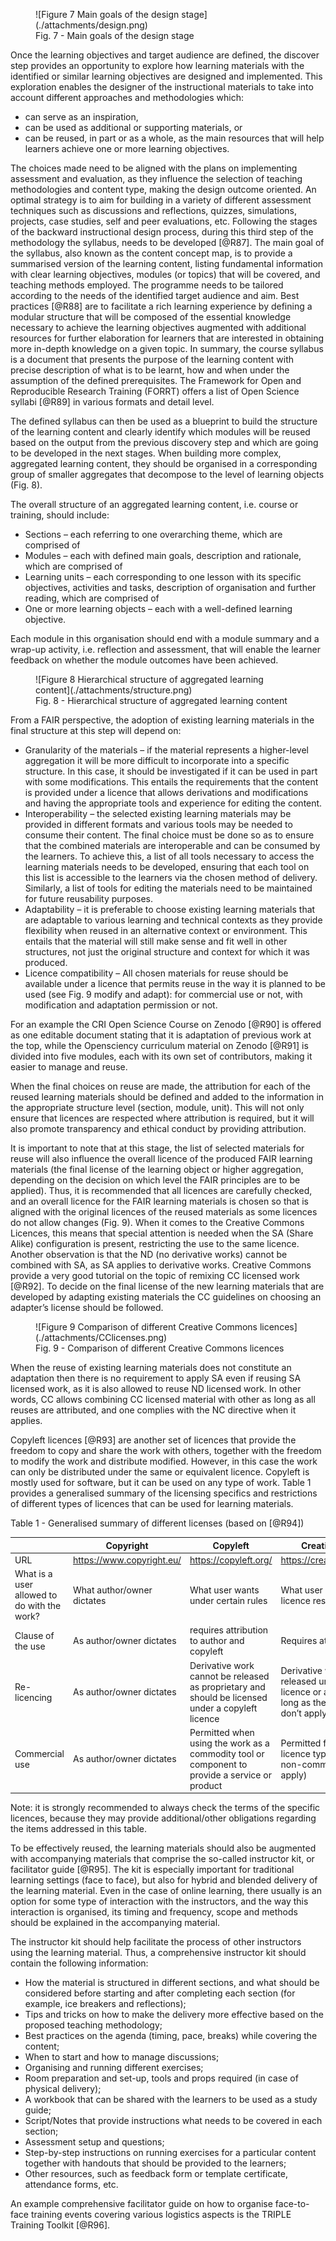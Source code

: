 
<figure markdown>
  ![Figure 7 Main goals of the design stage](./attachments/design.png)
  <figcaption>Fig. 7 - Main goals of the design stage</figcaption>
</figure>


Once the learning objectives and target audience are defined, the discover step provides an opportunity to explore how learning materials with the identified or similar learning objectives are designed and implemented. This exploration enables the designer of the instructional materials to take into account different approaches and methodologies which:

- can serve as an inspiration, 
- can be used as additional or supporting materials, or 
- can be reused, in part or as a whole, as the main resources that will help learners achieve one or more learning objectives. 

The choices made need to be aligned with the plans on implementing assessment and evaluation, as they influence the selection of teaching methodologies and content type, making the design outcome oriented. An optimal strategy is to aim for building in a variety of different assessment techniques such as discussions and reflections, quizzes, simulations, projects, case studies, self and peer evaluations, etc. 
Following the stages of the backward instructional design process, during this third step of the methodology the syllabus, needs to be developed [@R87]. The main goal of the syllabus, also known as the content concept map, is to provide a summarised version of the learning content, listing fundamental information with clear learning objectives, modules (or topics) that will be covered, and teaching methods employed. The programme needs to be tailored according to the needs of the identified target audience and aim. Best practices [@R88] are to facilitate a rich learning experience by defining a modular structure that will be composed of the essential knowledge necessary to achieve the learning objectives augmented with additional resources for further elaboration for learners that are interested in obtaining more in-depth knowledge on a given topic. In summary, the course syllabus is a document that presents the purpose of the learning content with precise description of what is to be learnt, how and when under the assumption of the defined prerequisites. The Framework for Open and Reproducible Research Training (FORRT) offers a list of Open Science syllabi [@R89] in various formats and detail level.

The defined syllabus can then be used as a blueprint to build the structure of the learning content and clearly identify which modules will be reused based on the output from the previous discovery step and which are going to be developed in the next stages. When building more complex, aggregated learning content, they should be organised in a corresponding group of smaller aggregates that decompose to the level of learning objects (Fig. 8).

The overall structure of an aggregated learning content, i.e. course or training, should include:

- Sections – each referring to one overarching theme, which are comprised of
- Modules – each with defined main goals, description and rationale, which are comprised of
- Learning units – each corresponding to one lesson with its specific objectives, activities and tasks, description of organisation and further reading, which are comprised of
- One or more learning objects – each with a well-defined learning objective.

Each module in this organisation should end with a module summary and a wrap-up activity, i.e. reflection and assessment, that will enable the learner feedback on whether the module outcomes have been achieved.

<figure markdown>
  ![Figure 8 Hierarchical structure of aggregated learning content](./attachments/structure.png)
  <figcaption>Fig. 8 - Hierarchical structure of aggregated learning content</figcaption>
</figure>

From a FAIR perspective, the adoption of existing learning materials in the final structure at this step will depend on:

- Granularity of the materials – if the material represents a higher-level aggregation it will be more difficult to incorporate into a specific structure. In this case, it should be investigated if it can be used in part with some modifications. This entails the requirements that the content is provided under a licence that allows derivations and modifications and having the appropriate tools and experience for editing the content.
- Interoperability – the selected existing learning materials may be provided in different formats and various tools may be needed to consume their content. The final choice must be done so as to ensure that the combined materials are interoperable and can be consumed by the learners. To achieve this, a list of all tools necessary to access the learning materials needs to be developed, ensuring that each tool on this list is accessible to the learners via the chosen method of delivery. Similarly, a list of tools for editing the materials need to be maintained for future reusability purposes.
- Adaptability – it is preferable to choose existing learning materials that are adaptable to various learning and technical contexts as they provide flexibility when reused in an alternative context or environment. This entails that the material will still make sense and fit well in other structures, not just the original structure and context for which it was produced.
- Licence compatibility – All chosen materials for reuse should be available under a licence that permits reuse in the way it is planned to be used (see Fig. 9 modify and adapt): for commercial use or not, with modification and adaptation permission or not.

For an example the CRI Open Science Course on Zenodo [@R90] is offered as one editable document stating that it is adaptation of previous work at the top, while the Opensciency curriculum material on Zenodo [@R91] is divided into five modules, each with its own set of contributors, making it easier to manage and reuse. 

When the final choices on reuse are made, the attribution for each of the reused learning materials should be defined and added to the information in the appropriate structure level (section, module, unit). This will not only ensure that licences are respected where attribution is required, but it will also promote transparency and ethical conduct by providing attribution. 

It is important to note that at this stage, the list of selected materials for reuse will also influence the overall licence of the produced FAIR learning materials (the final license of the learning object or higher aggregation, depending on the decision on which level the FAIR principles are to be applied). Thus, it is recommended that all licences are carefully checked, and an overall licence for the FAIR learning materials is chosen so that is aligned with the original licences of the reused materials as some licences do not allow changes (Fig. 9). When it comes to the Creative Commons Licences, this means that special attention is needed when the SA (Share Alike) configuration is present, restricting the use to the same licence. Another observation is that the ND (no derivative works) cannot be combined with SA, as SA applies to derivative works. Creative Commons provide a very good tutorial on the topic of remixing CC licensed work [@R92]. To decide on the final license of the new learning materials that are developed by adapting existing materials the CC guidelines on choosing an adapter’s license should be followed.

<figure markdown>
  ![Figure 9 Comparison of different Creative Commons licences](./attachments/CClicenses.png)
  <figcaption>Fig. 9 - Comparison of different Creative Commons licences</figcaption>
</figure>

When the reuse of existing learning materials does not constitute an adaptation then there is no requirement to apply SA even if reusing SA licensed work, as it is also allowed to reuse ND licensed work. In other words, CC allows combining CC licensed material with other as long as all reuses are attributed, and one complies with the NC directive when it applies.

Copyleft licences [@R93] are another set of licences that provide the freedom to copy and share the work with others, together with the freedom to modify the work and distribute modified. However, in this case the work can only be distributed under the same or equivalent licence. Copyleft is mostly used for software, but it can be used on any type of work. Table 1 provides a generalised summary of the licensing specifics and restrictions of different types of licences that can be used for learning materials.

Table 1 - Generalised summary of different licenses (based on [@R94])

|   | Copyright | Copyleft | Creative Commons |
|---|---|---|---|
| URL | https://www.copyright.eu/ | https://copyleft.org/ | https://creativecommons.org/ |
| What is a user allowed to do with the work? | What author/owner dictates | What user wants under certain rules | What user wants within the   licence restrictions |
| Clause of the use | As author/owner dictates | requires attribution to author   and copyleft | Requires attribution to author |
| Re-licencing | As author/owner dictates | Derivative work cannot be released as proprietary and should be   licensed under a copyleft licence  | Derivative work can be released   under another licence or as proprietary (as long as the share alike rules   don’t apply) |
| Commercial use | As author/owner dictates | Permitted when using the work as   a commodity tool or component to provide a service or product | Permitted for certain CC licence   types (as long as the non-commercial rules don’t apply) |

Note: it is strongly recommended to always check the terms of the specific licences, because they may provide additional/other obligations regarding the items addressed in this table.			

To be effectively reused, the learning materials should also be augmented with accompanying materials that comprise the so-called instructor kit, or facilitator guide [@R95]. The kit is especially important for traditional learning settings (face to face), but also for hybrid and blended delivery of the learning material. Even in the case of online learning, there usually is an option for some type of interaction with the instructors, and the way this interaction is organised, its timing and frequency, scope and methods should be explained in the accompanying material. 

The instructor kit should help facilitate the process of other instructors using the learning material. Thus, a comprehensive instructor kit should contain the following information:

- How the material is structured in different sections, and what should be considered before starting and after completing each section (for example, ice breakers and reflections);
- Tips and tricks on how to make the delivery more effective based on the proposed teaching methodology;
- Best practices on the agenda (timing, pace, breaks) while covering the content;
- When to start and how to manage discussions;
- Organising and running different exercises;
- Room preparation and set-up, tools and props required (in case of physical delivery);
- A workbook that can be shared with the learners to be used as a study guide;
- Script/Notes that provide instructions what needs to be covered in each section;
- Assessment setup and questions;
- Step-by-step instructions on running exercises for a particular content together with handouts that should be provided to the learners;
- Other resources, such as feedback form or template certificate, attendance forms, etc.

An example comprehensive facilitator guide on how to organise face-to-face training events covering various logistics aspects is the TRIPLE Training Toolkit [@R96].
